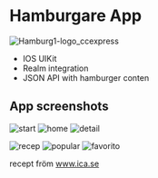 # Hamburgare App

![Hamburg1-logo_ccexpress](https://user-images.githubusercontent.com/7523384/211631479-5e91184d-dce7-4351-8b52-6f4b7b0fad86.png)

- IOS UIKit 
- Realm integration
- JSON API with hamburger conten

## App screenshots

![start](https://user-images.githubusercontent.com/7523384/211634384-dfbbe726-fe64-4aed-a396-e8c01a330afb.png)
![home](https://user-images.githubusercontent.com/7523384/211634376-90240dd4-b46a-4a5f-9c37-5c5b404ac5c1.png)
![detail](https://user-images.githubusercontent.com/7523384/211634369-c42ce7df-6f75-4a82-a641-9f3a22804e6e.png)

![recep](https://user-images.githubusercontent.com/7523384/211634379-acb1cdfb-9a87-48e0-b08f-fb3e8cda5424.png)
![popular](https://user-images.githubusercontent.com/7523384/211634378-0d70390e-86ff-4191-8275-b9917c002851.png)
![favorito](https://user-images.githubusercontent.com/7523384/211635099-e6d75ab8-bac7-4693-825f-763722f19ac1.png)

recept fröm www.ica.se 

